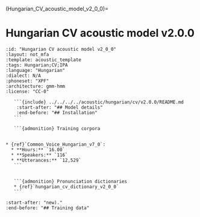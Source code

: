 
(Hungarian_CV_acoustic_model_v2_0_0)=
# Hungarian CV acoustic model v2.0.0

``````{acoustic} Hungarian CV acoustic model v2.0.0
:id: "Hungarian CV acoustic model v2_0_0"
:layout: not_mfa
:template: acoustic_template
:tags: Hungarian;CV;IPA
:language: "Hungarian"
:dialect: N/A
:phoneset: "XPF"
:architecture: gmm-hmm
:license: "CC-0"

   ```{include} ../../../../acoustic/hungarian/cv/v2.0.0/README.md
    :start-after: "## Model details"
    :end-before: "## Installation"
   ```

   ```{admonition} Training corpora


* {ref}`Common_Voice_Hungarian_v7_0`:
  * **Hours:** `16.00`
  * **Speakers:** `116`
  * **Utterances:** `12,529`
   ```


   ```{admonition} Pronunciation dictionaries
   * {ref}`hungarian_cv_dictionary_v2_0_0`
   ```
``````

```{include} ../../../../acoustic/hungarian/cv/v2.0.0/README.md
:start-after: "new)."
:end-before: "## Training data"
```

